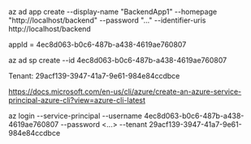 az ad app create --display-name "BackendApp1" --homepage "http://localhost/backend" --password "..." --identifier-uris http://localhost/backend

appId = 4ec8d063-b0c6-487b-a438-4619ae760807

az ad sp create --id 4ec8d063-b0c6-487b-a438-4619ae760807

Tenant: 29acf139-3947-41a7-9e61-984e84ccdbce

https://docs.microsoft.com/en-us/cli/azure/create-an-azure-service-principal-azure-cli?view=azure-cli-latest

az login --service-principal --username 4ec8d063-b0c6-487b-a438-4619ae760807 --password <...> --tenant 29acf139-3947-41a7-9e61-984e84ccdbce
